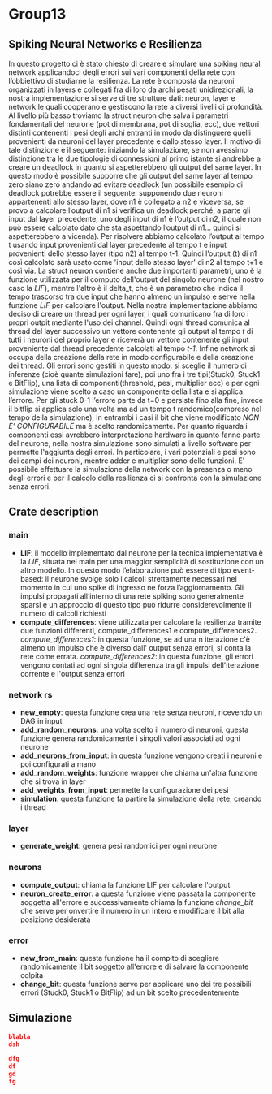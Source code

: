 # Group13

## Spiking Neural Networks e Resilienza
In questo progetto ci è stato chiesto di creare e simulare una spiking neural network applicandoci degli errori sui vari componenti della rete con l’obbiettivo di studiarne la resilienza.
La rete è composta da neuroni organizzati in layers e collegati fra di loro da archi pesati unidirezionali, la nostra implementazione si serve di tre strutture dati: neuron, layer e network le quali cooperano e gestiscono la rete a diversi livelli di profondità.
Al livello più basso troviamo la struct neuron che salva i parametri fondamentali del neurone (pot di membrana, pot di soglia, ecc), due vettori distinti contenenti i pesi degli archi entranti in modo da distinguere quelli provenienti da neuroni del layer precedente e dallo stesso layer.
Il motivo di tale distinzione è il seguente: iniziando la simulazione, se non avessimo distinzione tra le due tipologie di connessioni al primo istante si andrebbe a creare un deadlock in quanto si aspetterebbero gli output del same layer. In questo modo è possibile supporre che gli output del same layer al tempo zero siano zero andando ad evitare deadlock (un possibile esempio di deadlock potrebbe essere il seguente: supponendo due neuroni appartenenti allo stesso layer, dove n1 è collegato a n2 e viceversa, se provo a calcolare l’output di n1 si verifica un deadlock perché, a parte gli input dal layer precedente, uno degli input di n1 è l’output di n2, il quale non può essere calcolato dato che sta aspettando l’output di n1… quindi si aspetterebbero a vicenda).
Per risolvere abbiamo calcolato l’output al tempo t usando input provenienti dal layer precedente al tempo t e input provenienti dello stesso layer (tipo n2) al tempo t-1. Quindi l’output (t) di n1 così calcolato sarà usato come 'input dello stesso layer' di n2 al tempo t+1 e così via.
La struct neuron contiene anche due importanti parametri, uno è la funzione utilizzata per il computo dell'output del singolo neurone (nel nostro caso la _LIF_), mentre l'altro è il delta_t, che è un parametro che indica il tempo trascorso tra due input che hanno almeno un impulso e serve nella funzione _LIF_ per calcolare l'output.
Nella nostra implementazione abbiamo deciso di creare un thread per ogni layer, i quali comunicano fra di loro i propri outpit mediante l'uso dei channel. Quindi ogni thread comunica al thread del layer successivo un vettore contenente gli output al tempo _t_ di tutti i neuroni del proprio layer e riceverà un vettore contenente gli input proveniente dal thread precedente calcolati al tempo _t-1_.
Infine network si occupa della creazione della rete in modo configurabile e della creazione dei thread.
Gli errori sono gestiti in questo modo: si sceglie il numero di inferenze (cioè quante simulazioni fare), poi uno fra i tre tipi(Stuck0, Stuck1 e BitFlip), una lista di componenti(threshold, pesi, multiplier ecc) e per ogni simulazione viene scelto a caso un componente della lista e si applica l’errore. Per gli stuck 0-1 l’errore parte da t=0 e persiste fino alla fine, invece il bitflip si applica solo una volta ma ad un tempo t randomico(compreso nel tempo della simulazione), in entrambi i casi il bit che viene modificato _NON E’ CONFIGURABILE_ ma è scelto randomicamente.
Per quanto riguarda i componenti essi avrebbero interpretazione hardware in quanto fanno parte del neurone, nella nostra simulazione sono simulati a livello software per permette l'aggiunta degli errori. In particolare, i vari potenziali e pesi sono dei campi dei neuroni, mentre adder e multiplier sono delle funzioni. 
E' possibile effettuare la simulazione della network con la presenza o meno degli errori e per il calcolo della resilienza ci si confronta con la simulazione senza errori.


## Crate description

### main
* **LIF**: il modello implementato dal neurone per la tecnica implementativa è la _LIF_, situata nel main per una maggior semplicità di sostituzione con un altro modello. In questo modo l’elaborazione può essere di tipo event-based: il neurone svolge solo i calcoli 
strettamente necessari nel momento in cui uno spike di ingresso ne forza l’aggiornamento. Gli impulsi propagati all’interno di una rete spiking sono generalmente sparsi e un approccio 
di questo tipo può ridurre considerevolmente il numero di calcoli richiesti
* **compute_differences**: viene utilizzata per calcolare la resilienza tramite due funzioni differenti, compute_differences1 e compute_differences2. <br>_compute_differences1_: in questa funzione, se ad una n iterazione c'è almeno un impulso che è diverso dall' output senza errori, si conta la rete come errata.
_compute_differences2_: in questa funzione, gli errori vengono contati ad ogni singola differenza tra gli impulsi dell'iterazione corrente e l'output senza errori 

### network rs
* **new_empty**: questa funzione crea una rete senza neuroni, ricevendo un DAG in input 
* **add_random_neurons**: una volta scelto il numero di neuroni, questa funzione genera randomicamente i singoli valori associati ad ogni neurone
* **add_neurons_from_input**: in questa funzione vengono creati i neuroni e poi configurati a mano
* **add_random_weights**: funzione wrapper che chiama un'altra funzione che si trova in layer
* **add_weights_from_input**: permette la configurazione dei pesi
* **simulation**: questa funzione fa partire la simulazione della rete, creando i thread


### layer
* **generate_weight**: genera pesi randomici per ogni neurone

### neurons
* **compute_output**: chiama la funzione LIF per calcolare l'output
* **neuron_create_error**: a questa funzione viene passata la componente soggetta all'errore e successivamente chiama la funzione _change_bit_ che serve per onvertire il numero in un intero e modificare il bit alla posizione desiderata

### error
* **new_from_main**: questa funzione ha il compito di scegliere randomicamente il bit soggetto all'errore e di salvare la componente colpita 
* **change_bit**: questa funzione serve per applicare uno dei tre possibili errori (Stuck0, Stuck1 o BitFlip) ad un bit scelto precedentemente

## Simulazione

``` json
blabla
dsh

dfg
df
gd
fg
```
